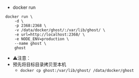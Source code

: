 - docker run
```
docker run \
    -d \
    -p 2368:2368 \
    -v /data/docker/ghost/:/var/lib/ghost/ \
    -e url=http://localhost:2368/ \
    -e NODE_ENV=production \
    --name ghost \
    ghost
```
- ⚠️注意：
- 预先将目标目录拷贝至本机
  - `docker cp ghost:/var/lib/ghost/ /data/docker/ghost`
